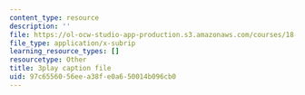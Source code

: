 ```yaml
---
content_type: resource
description: ''
file: https://ol-ocw-studio-app-production.s3.amazonaws.com/courses/18-01sc-single-variable-calculus-fall-2010/97c6556056eea38fe0a650014b096cb0_21784.srt
file_type: application/x-subrip
learning_resource_types: []
resourcetype: Other
title: 3play caption file
uid: 97c65560-56ee-a38f-e0a6-50014b096cb0
---
```

